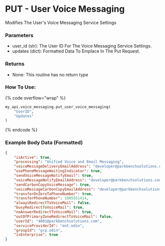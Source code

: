 # PUT - User Voice Messaging

Modifies The User's Voice Messaging Service Settings

### Parameters&#x20;

* user\_id (str): The User ID For The Voice Messaging Service Settings.&#x20;
* updates (dict): Formatted Data To Emplace In The Put Request.&#x20;

### Returns

* None: This routine has no return type

### How To Use:

{% code overflow="wrap" %}
```python
my_api.voice_messaging.put_user_voice_messaging(
    "UserID",
    "Updates"
)
```
{% endcode %}

### Example Body Data (Formatted)

```json
{
    "isActive": true,
    "processing": "Unified Voice and Email Messaging",
    "voiceMessageDeliveryEmailAddress": "developer@parkbenchsolutions.com",
    "usePhoneMessageWaitingIndicator": true,
    "sendVoiceMessageNotifyEmail": true,
    "voiceMessageNotifyEmailAddress": "developer@parkbenchsolutions.com",
    "sendCarbonCopyVoiceMessage": true,
    "voiceMessageCarbonCopyEmailAddress": "developer@parkbenchsolutions.com",
    "transferOnZeroToPhoneNumber": true,
    "transferPhoneNumber": 1005551414,
    "alwaysRedirectToVoiceMail": false,
    "busyRedirectToVoiceMail": true,
    "noAnswerRedirectToVoiceMail": true,
    "outOfPrimaryZoneRedirectToVoiceMail": false,
    "userId": "4001@parkbenchsolutions.com",
    "serviceProviderId": "ent.odin",
    "groupId": "grp.odin",
    "isEnterprise": true
}
```